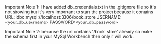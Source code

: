 Important Note 1: I have added db_credentials.txt in the .gitignore file so it's not showing but it's very important to start the project because it contains 
URL: jdbc:mysql://localhost:3306/book_store
USERNAME:<your_db_username>
PASSWORD:<your_db_password>

Important Note 2: because the url contains '/book_store' already so make the schema first in your MySql Workbench then only it will work.
